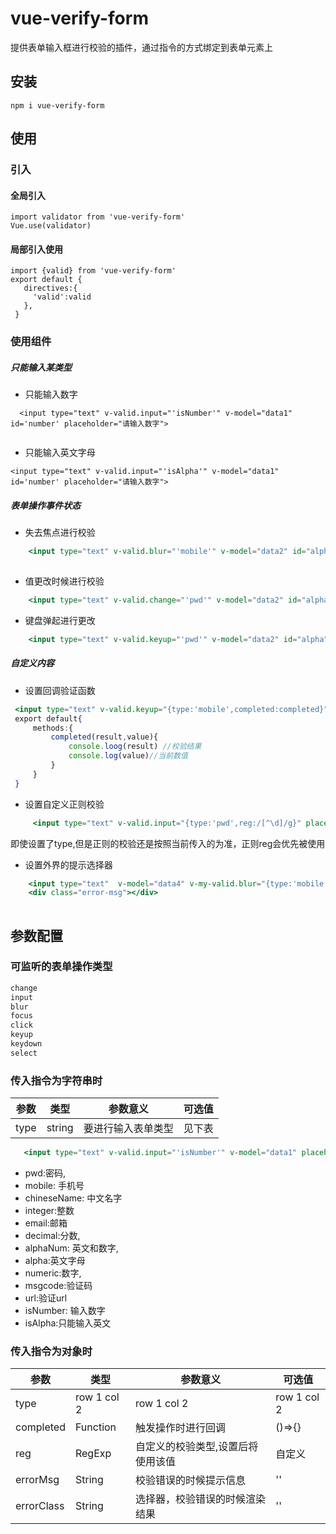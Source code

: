 # vue-verify-form
提供表单输入框进行校验的插件，通过指令的方式绑定到表单元素上

## 安装
```
npm i vue-verify-form
```
## 使用

### 引入

#### 全局引入
```
import validator from 'vue-verify-form'
Vue.use(validator) 

```
#### 局部引入使用

```
import {valid} from 'vue-verify-form'
export default { 
   directives:{
     'valid':valid
   },
 }
```
### 使用组件
##### 只能输入某类型
* 只能输入数字
```
  <input type="text" v-valid.input="'isNumber'" v-model="data1" id='number' placeholder="请输入数字">
    
```
* 只能输入英文字母
```
<input type="text" v-valid.input="'isAlpha'" v-model="data1" id='number' placeholder="请输入数字">
```
##### 表单操作事件状态
* 失去焦点进行校验

```jsx static
    <input type="text" v-valid.blur="'mobile'" v-model="data2" id="alpha" placeholder="请输入手机号">
   
```

* 值更改时候进行校验

```jsx static
    <input type="text" v-valid.change="'pwd'" v-model="data2" id="alpha" placeholder="请输入手机号">
```
* 键盘弹起进行更改

```jsx static
    <input type="text" v-valid.keyup="'pwd'" v-model="data2" id="alpha" placeholder="请输入手机号">
```
##### 自定义内容
* 设置回调验证函数

```jsx static
 <input type="text" v-valid.keyup="{type:'mobile',completed:completed}" v-model="data2" id="alpha" placeholder="请输入手机号">
 export default{
     methods:{
         completed(result,value){
             console.loog(result) //校验结果
             console.log(value)//当前数值
         }
     }
 }
```
* 设置自定义正则校验

```jsx 
     <input type="text" v-valid.input="{type:'pwd',reg:/[^\d]/g}" placeholder="自定义正则内容输入"> 
```
即使设置了type,但是正则的校验还是按照当前传入的为准，正则reg会优先被使用

* 设置外界的提示选择器

```jsx static
    <input type="text"  v-model="data4" v-my-valid.blur="{type:'mobile',errorClass:'.error-msg',errorMsg:'手机号输入错误'}" placeholder="请输入手机号">
    <div class="error-msg"></div>
   
```


## 参数配置
### 可监听的表单操作类型
```jsx static
change 
input  
blur  
focus 
click  
keyup  
keydown 
select
```
### 传入指令为字符串时
参数| 类型 | 参数意义 | 可选值
---|---| ---| ---| 
type | string | 要进行输入表单类型 |见下表

``` jsx static
   <input type="text" v-valid.input="'isNumber'" v-model="data1" placeholder="请输入数字">
``` 
-   pwd:密码, 
-   mobile: 手机号
-   chineseName: 中文名字
-   integer:整数
-   email:邮箱
-   decimal:分数, 
-   alphaNum: 英文和数字, 
-   alpha:英文字母 
-   numeric:数字,  
-   msgcode:验证码 
-   url:验证url
-   isNumber: 输入数字
-   isAlpha:只能输入英文

### 传入指令为对象时
参数| 类型 | 参数意义 | 可选值
---|---| ---| ---| 
type | row 1 col 2 | row 1 col 2 | row 1 col 2
completed |Function| 触发操作时进行回调 | ()=>{} | 
reg | RegExp | 自定义的校验类型,设置后将使用该值 | 自定义
errorMsg | String | 校验错误的时候提示信息 | ''
errorClass | String | 选择器，校验错误的时候渲染结果 | ''



